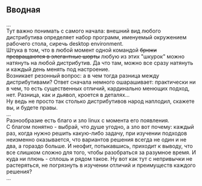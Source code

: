 ## Вводная
...  
Тут важно понимать с самого начала: внешний вид любого дистрибутива определяет набор программ, именуемый окружением рабочего стола, сиречь desktop environment.  
Штука в том, что в любой момент одной командой ~~брюки превращаются в элегантные шорты~~ любую из этих "шкурок" можно натянуть на любой дистрибутив. Да что там, можно все сразу натянуть и каждый день менять под настроение.  
Возникает резонный вопрос: а в чем тогда разница между дистрибутивами? Ответ сначала немного ошарашивает: практически ни в чем, то есть существенных отличий, кардинально менющих подход, нет. Разница, как и дьявол, кроется в деталях...    
Ну ведь не просто так столько дистрибутивов народ наплодил, скажете вы, и будете правы.  
...  
Разнообразие есть благо и зло linux с момента его появления.  
С благом понятно - выбрай, что душе угодно, а зло вот почему: каждый раз, когда нужно решить какую-либо задачу, при изучении подходов неизменно оказывается, что вариантов решения всегда не один и не два, а гораздо больше. И неофит, потыкавшись, приходит  к выводу, что все слишком сложно для того, чтобы разобраться за разумное время. 
И куда ни плюнь - сплошь и рядом такое. Ну вот как тут с непривычки не растеряться, не погрязнуть в изучении отличий и преимуществ каждого решения?  
...
